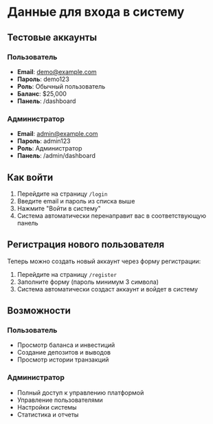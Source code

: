 # Данные для входа в систему

## Тестовые аккаунты

### Пользователь
- **Email**: demo@example.com
- **Пароль**: demo123
- **Роль**: Обычный пользователь
- **Баланс**: $25,000
- **Панель**: /dashboard

### Администратор  
- **Email**: admin@example.com
- **Пароль**: admin123
- **Роль**: Администратор
- **Панель**: /admin/dashboard

## Как войти

1. Перейдите на страницу `/login`
2. Введите email и пароль из списка выше
3. Нажмите "Войти в систему"
4. Система автоматически перенаправит вас в соответствующую панель

## Регистрация нового пользователя

Теперь можно создать новый аккаунт через форму регистрации:
1. Перейдите на страницу `/register`
2. Заполните форму (пароль минимум 3 символа)
3. Система автоматически создаст аккаунт и войдет в систему

## Возможности

### Пользователь
- Просмотр баланса и инвестиций
- Создание депозитов и выводов
- Просмотр истории транзакций

### Администратор
- Полный доступ к управлению платформой
- Управление пользователями
- Настройки системы
- Статистика и отчеты